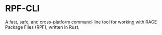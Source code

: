 # RPF-CLI

A fast, safe, and cross-platform command-line tool for working with RAGE Package Files (RPF), written in Rust.